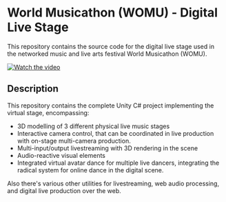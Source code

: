 # World Musicathon (WOMU) - Digital Live Stage

This repository contains the source code for the digital live stage used in the networked music and live arts festival World Musicathon (WOMU).



[![Watch the video]([https://img.youtube.com/vi/abcd1234/0.jpg)](https://www.youtube.com/watch?v=H_xOjrV7ccc=2780s](https://youtu.be/lOamHh26ylY))

## Description

This repository contains the complete Unity C# project implementing the virtual stage, encompassing:
- 3D modelling of 3 different physical live music stages
- Interactive camera control, that can be coordinated in live production with on-stage multi-camera production.
- Multi-input/output livestreaming with 3D rendering in the scene
- Audio-reactive visual elements
- Integrated virtual avatar dance for multiple live dancers, integrating the radical system for online dance in the digital scene.

Also there's various other utilities for livestreaming, web audio processing, and digital live production over the web.
